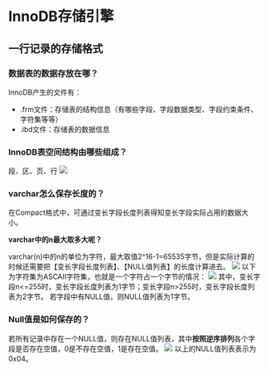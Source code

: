 # InnoDB存储引擎
## 一行记录的存储格式
### **数据表的数据存放在哪？**
InnoDB产生的文件有：
- .frm文件：存储表的结构信息（有哪些字段、字段数据类型、字段约束条件、字符集等等）
- .ibd文件：存储表的数据信息
### **InnoDB表空间结构由哪些组成？**
段、区、页、行
![](https://pic.imgdb.cn/item/668a931dd9c307b7e95aeb7c.png)
### **varchar怎么保存长度的？**
在Compact格式中，可通过变长字段长度列表得知变长字段实际占用的数据大小。

**varchar中的n最大取多大呢？**

varchar(n)中的n的单位为字符，最大取值2^16-1=65535字节，但是实际计算的时候还需要把【变长字段长度列表】、【NULL值列表】的长度计算进去。
![](https://pic.imgdb.cn/item/668a93a0d9c307b7e95baa1a.png)
以下为字符集为ASCAII字符集，也就是一个字符占一个字节的情况：
![](https://pic.imgdb.cn/item/668a93d5d9c307b7e95bfa21.png)
其中，变长字段n<=255时，变长字段长度列表为1字节；变长字段n>255时，变长字段长度列表为2字节。
若字段中有NULL值，则NULL值列表为1字节。

### **Null值是如何保存的？**
若所有记录中存在一个NULL值，则存在NULL值列表，其中**按照逆序排列**各个字段是否存在空值，0是不存在空值，1是存在空值。
![](https://pic.imgdb.cn/item/668a9416d9c307b7e95c581e.png)
以上的NULL值列表表示为0x04。